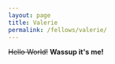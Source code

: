 ```yaml
---
layout: page
title: Valerie
permalink: /fellows/valerie/
---
```

~~Hello World!~~
**Wassup it's me!** 
